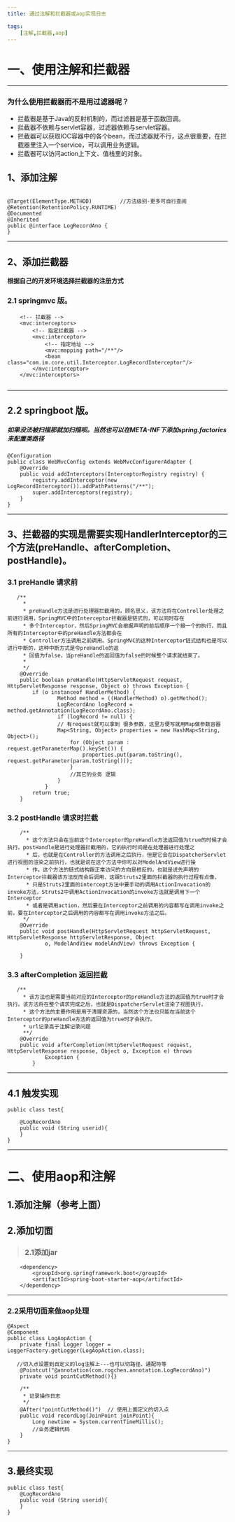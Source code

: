 ```yaml
---
title: 通过注解和拦截器或aop实现日志

tags:
	[注解,拦截器,aop]
---
```

# 一、使用注解和拦截器
***
### 为什么使用拦截器而不是用过滤器呢？
* 拦截器是基于Java的反射机制的，而过滤器是基于函数回调。
* 拦截器不依赖与servlet容器，过滤器依赖与servlet容器。
* 拦截器可以获取IOC容器中的各个bean，而过滤器就不行，这点很重要，在拦截器里注入一个service，可以调用业务逻辑。
* 拦截器可以访问action上下文、值栈里的对象。

<!--more-->
## 1、添加注解
```

@Target(ElementType.METHOD)			//方法级别-更多可自行查阅
@Retention(RetentionPolicy.RUNTIME)
@Documented
@Inherited
public @interface LogRecordAno {
}
```
---
## 2、添加拦截器
#### 根据自己的开发环境选择拦截器的注册方式
###  2.1 springmvc 版。
```
	<!-- 拦截器 -->
	<mvc:interceptors>
		<!-- 指定拦截器 -->
		<mvc:interceptor>
			<!-- 指定地址 -->
			<mvc:mapping path="/**"/>
			<bean class="com.im.core.util.Interceptor.LogRecordInterceptor"/>
		</mvc:interceptor>
	</mvc:interceptors>
	
```
---
## 2.2 springboot 版。
##### 如果没法被扫描那就加扫描呗。当然也可以在META-INF下添加spring.factories来配置类路径
```
@Configuration
public class WebMvcConfig extends WebMvcConfigurerAdapter {
    @Override
    public void addInterceptors(InterceptorRegistry registry) {
        registry.addInterceptor(new LogRecordInterceptor()).addPathPatterns("/**");
        super.addInterceptors(registry);
    }
}
```
---
## 3、拦截器的实现是需要实现HandlerInterceptor的三个方法(preHandle、afterCompletion、postHandle)。
### 3.1 preHandle 请求前
```
   /**
     *  
     * preHandle方法是进行处理器拦截用的，顾名思义，该方法将在Controller处理之前进行调用，SpringMVC中的Interceptor拦截器是链式的，可以同时存在 
     * 多个Interceptor，然后SpringMVC会根据声明的前后顺序一个接一个的执行，而且所有的Interceptor中的preHandle方法都会在 
     * Controller方法调用之前调用。SpringMVC的这种Interceptor链式结构也是可以进行中断的，这种中断方式是令preHandle的返 
     * 回值为false，当preHandle的返回值为false的时候整个请求就结束了。 
     *      
     */
    @Override
    public boolean preHandle(HttpServletRequest request, HttpServletResponse response, Object o) throws Exception {
        if (o instanceof HandlerMethod) {
                Method method = ((HandlerMethod) o).getMethod();
                LogRecordAno logRecord = method.getAnnotation(LogRecordAno.class);
                if (logRecord != null) {
				// 有request就可以拿到 很多参数，这里方便写就用Map做参数容器
				Map<String, Object> properties = new HashMap<String, Object>();
				    for (Object param : request.getParameterMap().keySet()) {
						properties.put(param.toString(), request.getParameter(param.toString()));
					}
					//其它的业务 逻辑
                }
            }
		return true;
    }
```
### 3.2 postHandle 请求时拦截
```
    /** 
      * 这个方法只会在当前这个Interceptor的preHandle方法返回值为true的时候才会执行。postHandle是进行处理器拦截用的，它的执行时间是在处理器进行处理之 
      * 后，也就是在Controller的方法调用之后执行，但是它会在DispatcherServlet进行视图的渲染之前执行，也就是说在这个方法中你可以对ModelAndView进行操 
      * 作。这个方法的链式结构跟正常访问的方向是相反的，也就是说先声明的Interceptor拦截器该方法反而会后调用，这跟Struts2里面的拦截器的执行过程有点像， 
      * 只是Struts2里面的intercept方法中要手动的调用ActionInvocation的invoke方法，Struts2中调用ActionInvocation的invoke方法就是调用下一个Interceptor 
      * 或者是调用action，然后要在Interceptor之前调用的内容都写在调用invoke之前，要在Interceptor之后调用的内容都写在调用invoke方法之后。 
     */  
    @Override
    public void postHandle(HttpServletRequest httpServletRequest, HttpServletResponse httpServletResponse, Object
            o, ModelAndView modelAndView) throws Exception {

    }
```

### 3.3 afterCompletion 返回拦截
```
   /**
     * 该方法也是需要当前对应的Interceptor的preHandle方法的返回值为true时才会执行。该方法将在整个请求完成之后，也就是DispatcherServlet渲染了视图执行， 
     * 这个方法的主要作用是用于清理资源的，当然这个方法也只能在当前这个Interceptor的preHandle方法的返回值为true时才会执行。 
     * url记录高于注解记录问题
     **/
    @Override
    public void afterCompletion(HttpServletRequest request, HttpServletResponse response, Object o, Exception e) throws
            Exception {
		}
```
---
## 4.1 触发实现
```
public class test{

	@LogRecordAno
	public void (String userid){
	}
}
```
---
# 二、使用aop和注解
## 1.添加注解（参考上面）
## 2.添加切面
>### 2.1添加jar
```
	<dependency>
		<groupId>org.springframework.boot</groupId>
		<artifactId>spring-boot-starter-aop</artifactId>
	</dependency>
```
---
### 2.2采用切面来做aop处理
```
@Aspect
@Component
public class LogAopAction {
    private final Logger logger = LoggerFactory.getLogger(LogAopAction.class);

   //切入点设置到自定义的log注解上---也可以切路径、通配符等
    @Pointcut("@annotation(com.rogchen.annotation.LogRecordAno)")
    private void pointCutMethod(){}

    /**
     * 记录操作日志
     */
    @After("pointCutMethod()")  // 使用上面定义的切入点
    public void recordLog(JoinPoint joinPoint){
        Long newtime = System.currentTimeMillis();
		//业务逻辑代码
    }
}
```
---
## 3.最终实现
```
public class test{
	@LogRecordAno
	public void (String userid){
	}
}
```